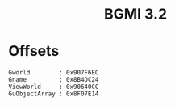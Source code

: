 <h1 align="center">BGMI 3.2</h1>

# Offsets

```
Gworld        : 0x907F6EC
Gname         : 0x8B4DC24
ViewWorld     : 0x90640CC
GuObjectArray : 0x8F07E14

```
